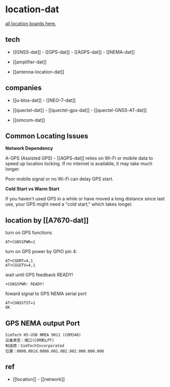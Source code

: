 
# location-dat

[all location boards here. ](https://www.electrodragon.com/product-category/network/tracker/)

## tech 

- [[GNSS-dat]] - [[GPS-dat]] - [[AGPS-dat]] - [[NEMA-dat]]

- [[amplifier-dat]]

- [[antenna-location-dat]]

## companies 

- [[u-blox-dat]] - [[NEO-7-dat]]

- [[quectel-dat]] - [[quectel-gps-dat]] - [[quectel-GNSS-AT-dat]]

- [[simcom-dat]]

## Common Locating Issues 


**Network Dependency**

A-GPS (Assisted GPS) - [[AGPS-dat]] relies on Wi-Fi or mobile data to speed up location locking. If no internet is available, it may take much longer.

Poor mobile signal or no Wi-Fi can delay GPS start.

**Cold Start vs Warm Start**

If you haven't used GPS in a while or have moved a long distance since last use, your GPS might need a "cold start," which takes longer.

## location by [[A7670-dat]]

turn on GPS functions 

    AT+CGNSSPWR=1
    
turn on GPS power by GPIO pin 4: 

    AT+CGDRT=4,1
    AT+CGSETV=4,1

wait until GPS feedback READY!

    +CGNSSPWR: READY!

foward signal to GPS NEMA serial port 

    AT+CGNSSTST=1
    OK

## GPS NEMA output Port 

    SimTech HS-USB NMEA 9011 (COM346)
    设备类型：端口(COM和LPT)
    制造商：SimTechIncorporated
    位置：0000.001d.0000.001.002.002.000.000.000



## ref 

- [[location]] - [[network]]